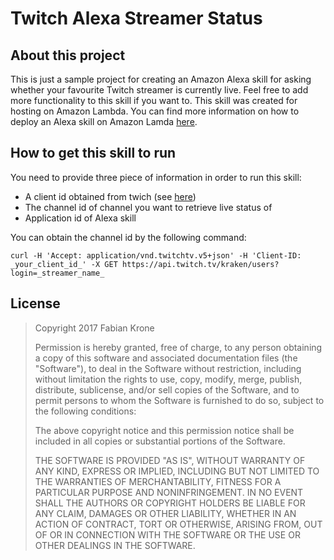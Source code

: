 # Twitch Alexa Streamer Status
## About this project
This is just a sample project for creating an Amazon Alexa skill for asking whether your favourite Twitch streamer is currently live. Feel free to add more functionality to this skill if you want to. This skill was created for hosting on Amazon Lambda. You can find more information on how to deploy an Alexa skill on Amazon Lamda [here](https://developer.amazon.com/public/solutions/alexa/alexa-skills-kit/docs/deploying-a-sample-skill-to-aws-lambda).

## How to get this skill to run
You need to provide three piece of information in order to run this skill:

* A client id obtained from twich (see [here](https://blog.twitch.tv/client-id-required-for-kraken-api-calls-afbb8e95f843))
* The channel id of channel you want to retrieve live status of
* Application id of Alexa skill

You can obtain the channel id by the following command:
```
curl -H 'Accept: application/vnd.twitchtv.v5+json' -H 'Client-ID: _your_client_id_' -X GET https://api.twitch.tv/kraken/users?login=_streamer_name_
```

## License
>Copyright 2017 Fabian Krone
>
>Permission is hereby granted, free of charge, to any person obtaining a copy of this software and associated documentation files (the "Software"), to deal in the Software without restriction, including without limitation the rights to use, copy, modify, merge, publish, distribute, sublicense, and/or sell copies of the Software, and to permit persons to whom the Software is furnished to do so, subject to the following conditions:
>
>The above copyright notice and this permission notice shall be included in all copies or substantial portions of the Software.
>
>THE SOFTWARE IS PROVIDED "AS IS", WITHOUT WARRANTY OF ANY KIND, EXPRESS OR IMPLIED, INCLUDING BUT NOT LIMITED TO THE WARRANTIES OF MERCHANTABILITY, FITNESS FOR A PARTICULAR PURPOSE AND NONINFRINGEMENT. IN NO EVENT SHALL THE AUTHORS OR COPYRIGHT HOLDERS BE LIABLE FOR ANY CLAIM, DAMAGES OR OTHER LIABILITY, WHETHER IN AN ACTION OF CONTRACT, TORT OR OTHERWISE, ARISING FROM, OUT OF OR IN CONNECTION WITH THE SOFTWARE OR THE USE OR OTHER DEALINGS IN THE SOFTWARE.
